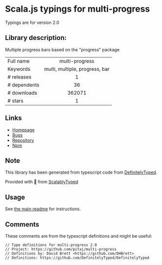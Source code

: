 
# Scala.js typings for multi-progress

Typings are for version 2.0

## Library description:
Multiple progress bars based on the "progress" package

|                    |                 |
| ------------------ | :-------------: |
| Full name          | multi-progress |
| Keywords           | multi, multiple, progress, bar |
| # releases         | 1 |
| # dependents       | 36 |
| # downloads        | 362071 |
| # stars            | 1 |

## Links
- [Homepage](https://github.com/pitaj/multi-progress)
- [Bugs](https://github.com/pitaj/multi-progress/issues)
- [Repository](https://github.com/pitaj/multi-progress)
- [Npm](https://www.npmjs.com/package/multi-progress)
    


## Note
This library has been generated from typescript code from [DefinitelyTyped](https://definitelytyped.org).

Provided with :purple_heart: from [ScalablyTyped](https://github.com/oyvindberg/ScalablyTyped)

## Usage
See [the main readme](../../readme.md) for instructions.

## Comments

These comments are from the typescript definitions and might be useful:
```
// Type definitions for multi-progress 2.0
// Project: https://github.com/pitaj/multi-progress
// Definitions by: David Brett <https://github.com/DHBrett>
// Definitions: https://github.com/DefinitelyTyped/DefinitelyTyped

```

